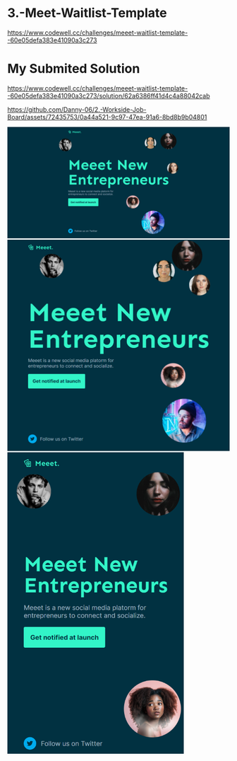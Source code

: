 # 3.-Meet-Waitlist-Template
https://www.codewell.cc/challenges/meeet-waitlist-template--60e05defa383e41090a3c273

# My Submited Solution
https://www.codewell.cc/challenges/meeet-waitlist-template--60e05defa383e41090a3c273/solution/62a6386ff41d4c4a88042cab

https://github.com/Danny-06/2.-Workside-Job-Board/assets/72435753/0a44a521-9c97-47ea-91a6-8bd8b9b04801

<img width="700" src="_readme-assets/01.png">
<img width="550" src="_readme-assets/02.png">
<img width="400" src="_readme-assets/03.png">
